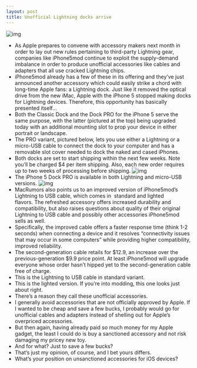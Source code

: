```yaml
---
layout: post
title: Unofficial Lightning docks arrive
---
```

![img](http://media.idownloadblog.com/wp-content/uploads/2012/10/iPhone5Mod-Classic-dock.jpg)
* As Apple prepares to convene with accessory makers next month in order to lay out new rules pertaining to third-party Lightning gear, companies like iPhone5mod continue to exploit the supply-demand imbalance in order to produce unofficial accessories like cables and adapters that all use cracked Lightning chips.
* iPhone5mod already has a few of these in its offering and they’ve just announced another accessory which could easily strike a chord with long-time Apple fans: a Lightning dock. Just like it removed the optical drive from the new iMac, Apple with the iPhone 5 stopped making docks for Lightning devices. Therefore, this opportunity has basically presented itself…
* Both the Classic Dock and the Dock PRO for the iPhone 5 serve the same purpose, with the latter (pictured at the top) being upgraded today with an additional mounting slot to prop your device in either portrait or landscape.
* The PRO variant, pictured below, lets you use either a Lightning or a micro-USB cable to connect the dock to your computer and has a removable slot cover needed to dock the naked and cased iPhones.
* Both docks are set to start shipping within the next few weeks. Note you’ll be charged $4 per item shipping. Also, each new order requires up to two weeks of processing before shipping.
![img](http://media.idownloadblog.com/wp-content/uploads/2012/10/iPhone5Mod-Pro-dock-001.jpg)
* The iPhone 5 Dock PRO is available in both Lightning and micro-USB versions.
![img](http://media.idownloadblog.com/wp-content/uploads/2012/10/iPhone5Mod-Pro-dock-002.jpg)
* MacRumors also points us to an improved version of iPhone5mod’s Lightning to USB cable, which comes in  standard and lighted flavors. The refreshed accessory offers increased durability and compatibility, but also raises questions about quality of their original Lightning to USB cable and possibly other accessories iPhone5mod sells as well.
* Specifically, the improved cable offers a faster response time (think 1-2 seconds) when connecting a device and it resolves “connectivity issues that may occur in some computers” while providing higher compatibility, improved reliability.
* The second-generation cable retails for $12.9, an increase over the previous-generation $9.9 price point. At least iPhone5mod will upgrade everyone whose order hasn’t hipped yet to the second-generation cable free of charge.
* This is the Lightning to USB cable in standard variant.
* This is the lighted version. If you’re into modding, this one looks just about right.
* There’s a reason they call these unofficial accessories.
* I generally avoid accessories that are not officially approved by Apple. If I wanted to be cheap and save a few bucks, I probably would go for unofficial cables and adapters instead of shelling out for Apple’s overpriced accessories.
* But then again, having already paid so much money for my Apple gadget, the least I could do is buy a sanctioned accessory and not risk damaging my pricey new toy.
* And for what? Just to save a few bucks?
* That’s just my opinion, of course, and I bet yours differs.
* What’s your position on unsanctioned accessories for iOS devices?

